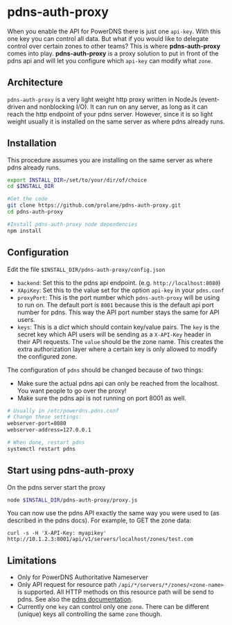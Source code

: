 # pdns-auth-proxy
When you enable the API for PowerDNS there is just one `api-key`. With this one key you can control all data. But what if you would like to delegate control over certain zones to other teams? This is where **pdns-auth-proxy** comes into play. **pdns-auth-proxy** is a proxy solution to put in front of the pdns api and will let you configure which `api-key` can modify what `zone`.

## Architecture
`pdns-auth-proxy` is a very light weight http proxy written in NodeJs (event-driven and nonblocking I/O). It can run on any server, as long as it can reach the http endpoint of your pdns server. However, since it is so light weight usually it is installed on the same server as where pdns already runs.

## Installation
This procedure assumes you are installing on the same server as where pdns already runs.

```bash
export INSTALL_DIR=/set/to/your/dir/of/choice
cd $INSTALL_DIR

#Get the code
git clone https://github.com/prolane/pdns-auth-proxy.git
cd pdns-auth-proxy

#Install pdns-auth-proxy node dependencies
npm install
```

## Configuration
Edit the file `$INSTALL_DIR/pdns-auth-proxy/config.json`
- `backend`: Set this to the pdns api endpoint. (e.g. `http://localhost:8080`)
- `XApiKey`: Set this to the value set for the option `api-key` in your `pdns.conf`
- `proxyPort`: This is the port number which `pdns-auth-proxy` will be using to run on. The default port is `8001` because this is the default api port number for pdns. This way the API port number stays the same for API users.
- `keys`: This is a *dict* which should contain key/value pairs. The `key` is the secret key which API users will be sending as a `X-API-Key` header in their API requests. The `value` should be the zone name. This creates the extra authorization layer where a certain key is only allowed to modify the configured zone.

The configuration of `pdns` should be changed because of two things:
- Make sure the actual pdns api can only be reached from the localhost. You want people to go over the proxy!
- Make sure the pdns api is not running on port 8001 as well.

```bash
# Usually in /etc/powerdns.pdns.conf
# Change these settings:
webserver-port=8080
webserver-address=127.0.0.1

# When done, restart pdns
systemctl restart pdns
```

## Start using pdns-auth-proxy
On the pdns server start the proxy
```bash
node $INSTALL_DIR/pdns-auth-proxy/proxy.js
```

You can now use the pdns API exactly the same way you were used to (as described in the pdns docs). For example, to GET the zone data:
```
curl -s -H 'X-API-Key: myapikey' http://10.1.2.3:8001/api/v1/servers/localhost/zones/test.com
```

## Limitations
- Only for PowerDNS Authoritative Nameserver
- Only API request for resource path `/api/*/servers/*/zones/<zone-name>` is supported. All HTTP methods on this resource path will be send to pdns. See also the [pdns documentation](https://doc.powerdns.com/authoritative/http-api/zone.html).
- Currently one `key` can control only one `zone`. There can be different (unique) keys all controlling the same `zone` though.

